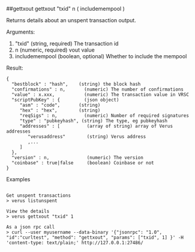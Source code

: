 ##gettxout
gettxout "txid" n ( includemempool )

Returns details about an unspent transaction output.

Arguments:
1. "txid"       (string, required) The transaction id
2. n              (numeric, required) vout value
3. includemempool  (boolean, optional) Whether to include the mempool

Result:
```
{
  "bestblock" : "hash",    (string) the block hash
  "confirmations" : n,       (numeric) The number of confirmations
  "value" : x.xxx,           (numeric) The transaction value in VRSC
  "scriptPubKey" : {         (json object)
     "asm" : "code",       (string) 
     "hex" : "hex",        (string) 
     "reqSigs" : n,          (numeric) Number of required signatures
     "type" : "pubkeyhash", (string) The type, eg pubkeyhash
     "addresses" : [          (array of string) array of Verus addresses
        "verusaddress"        (string) Verus address
        ,...
     ]
  },
  "version" : n,              (numeric) The version
  "coinbase" : true|false     (boolean) Coinbase or not
}

```
Examples
```

Get unspent transactions
> verus listunspent 

View the details
> verus gettxout "txid" 1

As a json rpc call
> curl --user myusername --data-binary '{"jsonrpc": "1.0", "id":"curltest", "method": "gettxout", "params": ["txid", 1] }' -H 'content-type: text/plain;' http://127.0.0.1:27486/

```
